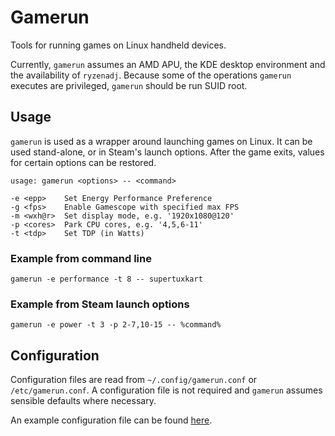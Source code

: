 # Gamerun
Tools for running games on Linux handheld devices.

Currently, `gamerun` assumes an AMD APU, the KDE desktop environment and the availability of `ryzenadj`.
Because some of the operations `gamerun` executes are privileged, `gamerun` should be run SUID root.

## Usage
`gamerun` is used as a wrapper around launching games on Linux.
It can be used stand-alone, or in Steam's launch options.
After the game exits, values for certain options can be restored.

```
usage: gamerun <options> -- <command>

-e <epp>    Set Energy Performance Preference
-g <fps>    Enable Gamescope with specified max FPS
-m <wxh@r>  Set display mode, e.g. '1920x1080@120'
-p <cores>  Park CPU cores, e.g. '4,5,6-11'
-t <tdp>    Set TDP (in Watts)
```

### Example from command line
`gamerun -e performance -t 8 -- supertuxkart`

### Example from Steam launch options
`gamerun -e power -t 3 -p 2-7,10-15 -- %command%`

## Configuration
Configuration files are read from `~/.config/gamerun.conf` or `/etc/gamerun.conf`. A configuration file is not required and `gamerun` assumes sensible defaults where necessary.

An example configuration file can be found [here](src/Gamerun/gamerun.conf).
